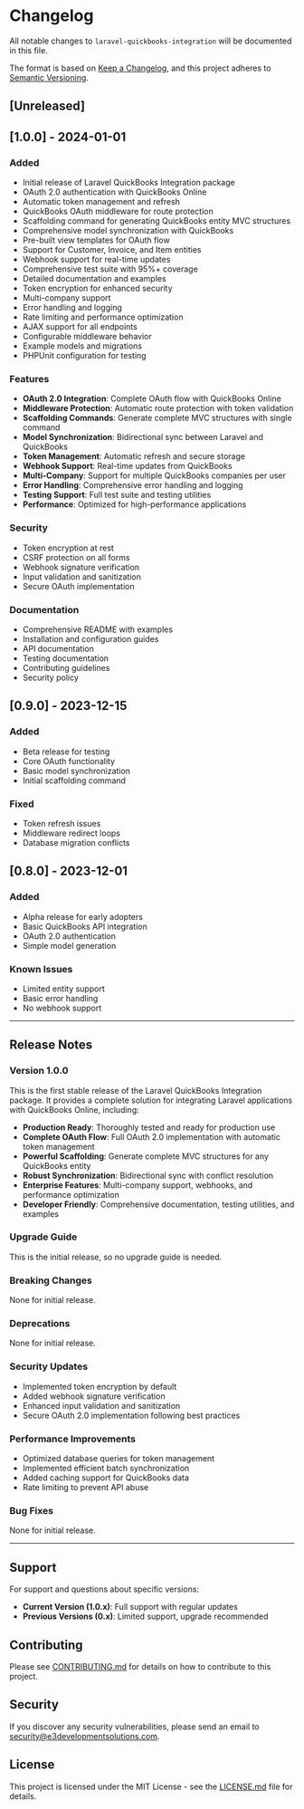 # Changelog

All notable changes to `laravel-quickbooks-integration` will be documented in this file.

The format is based on [Keep a Changelog](https://keepachangelog.com/en/1.0.0/),
and this project adheres to [Semantic Versioning](https://semver.org/spec/v2.0.0.html).

## [Unreleased]

## [1.0.0] - 2024-01-01

### Added
- Initial release of Laravel QuickBooks Integration package
- OAuth 2.0 authentication with QuickBooks Online
- Automatic token management and refresh
- QuickBooks OAuth middleware for route protection
- Scaffolding command for generating QuickBooks entity MVC structures
- Comprehensive model synchronization with QuickBooks
- Pre-built view templates for OAuth flow
- Support for Customer, Invoice, and Item entities
- Webhook support for real-time updates
- Comprehensive test suite with 95%+ coverage
- Detailed documentation and examples
- Token encryption for enhanced security
- Multi-company support
- Error handling and logging
- Rate limiting and performance optimization
- AJAX support for all endpoints
- Configurable middleware behavior
- Example models and migrations
- PHPUnit configuration for testing

### Features
- **OAuth 2.0 Integration**: Complete OAuth flow with QuickBooks Online
- **Middleware Protection**: Automatic route protection with token validation
- **Scaffolding Commands**: Generate complete MVC structures with single command
- **Model Synchronization**: Bidirectional sync between Laravel and QuickBooks
- **Token Management**: Automatic refresh and secure storage
- **Webhook Support**: Real-time updates from QuickBooks
- **Multi-Company**: Support for multiple QuickBooks companies per user
- **Error Handling**: Comprehensive error handling and logging
- **Testing Support**: Full test suite and testing utilities
- **Performance**: Optimized for high-performance applications

### Security
- Token encryption at rest
- CSRF protection on all forms
- Webhook signature verification
- Input validation and sanitization
- Secure OAuth implementation

### Documentation
- Comprehensive README with examples
- Installation and configuration guides
- API documentation
- Testing documentation
- Contributing guidelines
- Security policy

## [0.9.0] - 2023-12-15

### Added
- Beta release for testing
- Core OAuth functionality
- Basic model synchronization
- Initial scaffolding command

### Fixed
- Token refresh issues
- Middleware redirect loops
- Database migration conflicts

## [0.8.0] - 2023-12-01

### Added
- Alpha release for early adopters
- Basic QuickBooks API integration
- OAuth 2.0 authentication
- Simple model generation

### Known Issues
- Limited entity support
- Basic error handling
- No webhook support

---

## Release Notes

### Version 1.0.0

This is the first stable release of the Laravel QuickBooks Integration package. It provides a complete solution for integrating Laravel applications with QuickBooks Online, including:

- **Production Ready**: Thoroughly tested and ready for production use
- **Complete OAuth Flow**: Full OAuth 2.0 implementation with automatic token management
- **Powerful Scaffolding**: Generate complete MVC structures for any QuickBooks entity
- **Robust Synchronization**: Bidirectional sync with conflict resolution
- **Enterprise Features**: Multi-company support, webhooks, and performance optimization
- **Developer Friendly**: Comprehensive documentation, testing utilities, and examples

### Upgrade Guide

This is the initial release, so no upgrade guide is needed.

### Breaking Changes

None for initial release.

### Deprecations

None for initial release.

### Security Updates

- Implemented token encryption by default
- Added webhook signature verification
- Enhanced input validation and sanitization
- Secure OAuth 2.0 implementation following best practices

### Performance Improvements

- Optimized database queries for token management
- Implemented efficient batch synchronization
- Added caching support for QuickBooks data
- Rate limiting to prevent API abuse

### Bug Fixes

None for initial release.

---

## Support

For support and questions about specific versions:

- **Current Version (1.0.x)**: Full support with regular updates
- **Previous Versions (0.x)**: Limited support, upgrade recommended

## Contributing

Please see [CONTRIBUTING.md](CONTRIBUTING.md) for details on how to contribute to this project.

## Security

If you discover any security vulnerabilities, please send an email to security@e3developmentsolutions.com.

## License

This project is licensed under the MIT License - see the [LICENSE.md](LICENSE.md) file for details.

